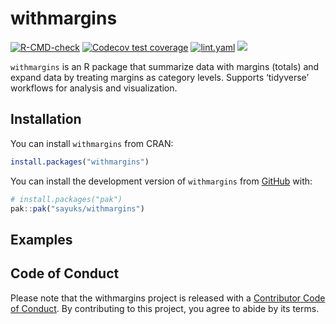 
<!-- README.md is generated from README.Rmd. Please edit that file -->

# withmargins

<!-- badges: start -->
<!-- <a href = "https://cran.r-project.org/web/packages/withmargins/index.html" target = "_blank"><img src="https://www.r-pkg.org/badges/version/withmargins"></a> -->

[![R-CMD-check](https://github.com/sayuks/withmargins/actions/workflows/R-CMD-check.yaml/badge.svg)](https://github.com/sayuks/withmargins/actions/workflows/R-CMD-check.yaml)
[![Codecov test
coverage](https://codecov.io/gh/sayuks/withmargins/graph/badge.svg)](https://app.codecov.io/gh/sayuks/withmargins)
[![lint.yaml](https://github.com/sayuks/withmargins/actions/workflows/lint.yaml/badge.svg)](https://github.com/sayuks/withmargins/actions/workflows/lint.yaml)
<a href = "https://sayuks.github.io/withmargins/" target = "_blank"><img src="https://cranlogs.r-pkg.org/badges/withmargins"></a>
<!-- badges: end -->

`withmargins` is an R package that summarize data with margins (totals)
and expand data by treating margins as category levels. Supports
‘tidyverse’ workflows for analysis and visualization.

## Installation

You can install `withmargins` from CRAN:

``` r
install.packages("withmargins")
```

You can install the development version of `withmargins` from
[GitHub](https://github.com/) with:

``` r
# install.packages("pak")
pak::pak("sayuks/withmargins")
```

## Examples

## Code of Conduct

Please note that the withmargins project is released with a [Contributor
Code of
Conduct](https://contributor-covenant.org/version/2/1/CODE_OF_CONDUCT.html).
By contributing to this project, you agree to abide by its terms.
